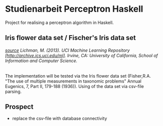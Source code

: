 # Studienarbeit Perceptron Haskell
Project for realising a perceptron algorithm in Haskell.

## Iris flower data set / Fischer's Iris data set 
###### [source](https://archive.ics.uci.edu/ml/datasets/iris) Lichman, M. (2013). UCI Machine Learning Repository [http://archive.ics.uci.edu/ml]. Irvine, CA: University of California, School of Information and Computer Science. 
The implementation will be tested via the Iris flower data set (Fisher,R.A. "The use of multiple measurements in taxonomic problems" Annual Eugenics, 7, Part II, 179-188 (1936)). Using of the data set via csv-file parsing.

## Prospect
- replace the csv-file with database connectivity